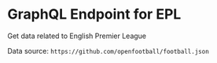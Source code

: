 # GraphQL Endpoint for EPL
Get data related to English Premier League

Data source: `https://github.com/openfootball/football.json`